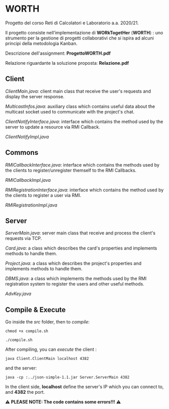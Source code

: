 # WORTH

Progetto del corso Reti di Calcolatori e Laboratorio a.a. 2020/21.

Il progetto consiste nell’implementazione di ​ **WORkTogetHer** (**WORTH**)​ : uno strumento per la gestione di progetti collaborativi che si ispira ad alcuni principi della metodologia Kanban.

Descrizione dell'assignment: **ProgettoWORTH.pdf**

Relazione riguardante la soluzione proposta: **Relazione.pdf**

## Client

*ClientMain.java:* client main class that receive the user's requests and display the server response.

*MulticastInfos.java*: auxiliary class which contains useful data about the multicast socket used to communicate with the project's chat.

*ClientNotifyInterface.java*: interface which contains the method used by the server to update a resource via RMI Callback.

*ClientNotifyImpl.java*

## Commons

*RMICallbackInterface.java*: interface which contains the methods used by the clients to register/unregister themself to the RMI Callbacks.

*RMICallbackImpl.java*

*RMIRegistrationInterface.java*: interface which contains the method used by the clients to register a user via RMI.

*RMIRegistrationImpl.java*

## Server

*ServerMain.java*: server main class that receive and process the client's requests via TCP.

*Card.java*: a class which describes the card's properties and implements methods to handle them.

*Project.java*: a class which describes the project's properties and implements methods to handle them.

*DBMS.java*: a class which implements the methods used by the RMI registration system to register the users and other useful methods.

*AdvKey.java*

## Compile & Execute

Go inside the *src* folder, then to *compile*:

<pre><code>chmod +x compile.sh</code></pre>
<pre><code>./compile.sh</code></pre>
   
After compiling, you can *execute* the client :
<pre><code>java Client.ClientMain localhost 4382</code></pre>
and the server:
<pre><code>java -cp :../json-simple-1.1.jar Server.ServerMain 4382</code></pre>
In the client side, **localhost** define the server's IP which you can connect to, and **4382** the port.



:warning: **PLEASE NOTE: The code contains some errors!!!** :warning:
